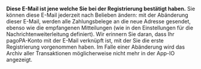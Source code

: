 **Diese E-Mail ist jene welche Sie bei der Registrierung bestätigt haben.** 
Sie können diese E-Mail jederzeit nach Belieben ändern: 
mit der Abänderung dieser E-Mail, werden alle Zahlungsbelege an die neue Adresse gesendet, ebenso wie die empfangenen Mitteilungen (wie in den Einstellungen für die Nachrichtenweiterleitung definiert). 
Wir erinnern Sie daran, dass Ihr pagoPA-Konto mit der E-Mail verknüpft ist, mit der Sie die erste Registrierung vorgenommen haben. Im Falle einer Abänderung wird das Archiv aller Transaktionen möglicherweise nicht mehr in der App-IO angezeigt.

